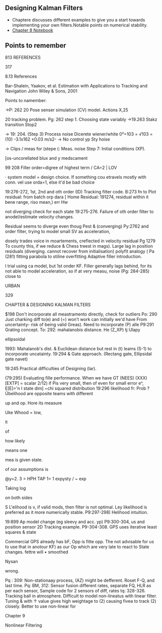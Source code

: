 ## Designing Kalman Filters
- Chaptere discusses different examples to give you a start towards implementing your own filters.Notable points on numerical stability.
- [Chapter 8 Notebook](https://github.com/rlabbe/Kalman-and-Bayesian-Filters-in-Python/blob/master/08-Designing-Kalman-Filters.ipynb)

## Points to remember

813 REFERENCES

317

8.13 References

Bar-Shalein, Yaakov, et al. Estimation with Applications to Tracking and Navigation John Wiley & Sons, 2001

Points to namember:

→P: 262 20 Pose senser simulation (CV) model. Actions X,25

20 tracking problem. Pg: 262 step 1. Choosing state variably →19.263 Stakz transition Stop2

-> 19: 204. (Step 3) Process noise Dicerete wiener/white 0²=103 = √103 = (10) -3.1x162 +0.03 m/s2- → No control yp Sty hoise

→ Clips / meas for (stepe (: Meas. noise Step 7: Initial conditions (XP).

[os-uncorellated blux and y medscament

99 208 Filler order=digree of highest term / CA=2 | LOV

· system model = design choice. If something cou etravels mostly with conn. vel use orda=1, else it'd be bad choice

19:276-272, 1st, 2nd and oth order (ID) Tracking filter code. B:273 fn to Plot residual: from batch orp dara [ Home Residual: 191274, residual within it bene range, riso mean,) err Hw

not diverging check for each state 19:275-276. Failure of oth order filter to anodel/estimate velocity changes.

Residual seems to diverge even thoug Pest & (converging) Py:2762 and order filter, trying to model small SV as acceleration,

dosely trades voice in moartements, creflected in velocity residual Pg 1279 To county this, if we reduce & Chess treest in mags). Large lag in position residuals (diverging. cannot recover from initialisation) polyfit analogy ( Pa (281) fitting parabola to stiline overfitting Adaptive filler introduction.

I trial using ca model, but 1st onder KF. Filler generally lags behind, for its not able to model acceleration, so if at very measu, noise (Pg: 284-285) close to

URBAN

329

CHAPTER & DESIGNING KALMAN FILTERS

$198 Don't incorporate all meastramento directly, check for outliers Po: 290 Just charking diff to(e) and (=) won't work can initially we'd have From uncertainty- risk of being valid Greas). Need to incorporate (P) alle P9:291 Grating concept. To: 292: mahalanobis distance. He (Z_XP) tj Ulapy

ellipsoidal

1993: Mahalanob's dist. & Euclidean distance but rest in (t) leams (S-1) to incorporate uncatainty. 19:294 & Gate approach. (Rectang gate, Ellipsidal gate navet)

19:245 Practical difficulties of Designing (lar).

(79:295) Evaluating fille performance. When we have GT (NEES) (XXX) [EXTP] = scalar 2/12) if Pis very small, then of even for small error e^, E[E]='n I state dim] ~chi squared distribution 19:296 likelihood fr: Prob ? Übelihood are opposite teams with different

up and op. Hore its measure

Uke Whood = low,

it

of

how likely

means one

mea is given state.

of our assumptions is

@y=2. 3 = HPH TAP 1= 1 expysty / ~ exp

Taking log

on both sides

S L'elihood is v, if valid mods, then filter is not optimal. Ley likelihood is preferred as it more numerically stable. P9:297-298) Helihood intuition.

19:899 Ap model change (eg sleevy and acc. yp) P9:300-304, us and position sensor 2D Tracking example. P9-304-308. GPS uses iterative least squares & state

Commercial GPS already has bF, Opp is fitte opp. The not advisable for us to use that in anotour KF) as our Op which are very late to react to State changes. fettre will • smoothed

Nysan

wrong.

Pq : 309: Non-stationaay process, (AZ) might be defferent. Roset F-Q, and last time. Pq: BM, 312: Sensor fusion different rates, separate FQ, HLR as per each sensor, Sample code for 2 sensors of diff, rates tq: 328-326. Tracking ball in atmosphere. Difficult to model non-lineatus with linear filter. Tuning & with ↑ value gives high weightage to (2) causing fivea to track (2) closely. Better to use non-linear for

Chapter 9

Nonlinear Filtering